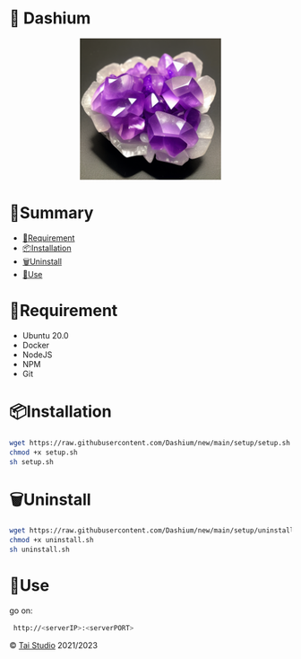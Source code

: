 # 💎 Dashium
<p style="text-align:center;">
    <img src="./modules/dashboard/public/logo512.png" width="50%" />
</p>

# 🧮Summary

- [🚧Requirement](#🚧requirement)
- [📦Installation](#📦installation)
- [🗑️Uninstall](#🗑️uninstall)
- [🚀Use](#🚀use)

# 🚧Requirement

- Ubuntu 20.0
- Docker
- NodeJS
- NPM
- Git

# 📦Installation

```bash
wget https://raw.githubusercontent.com/Dashium/new/main/setup/setup.sh
chmod +x setup.sh
sh setup.sh
```

# 🗑️Uninstall

```bash
wget https://raw.githubusercontent.com/Dashium/new/main/setup/uninstall.sh
chmod +x uninstall.sh
sh uninstall.sh
```

# 🚀Use

go on: 
```bash
 http://<serverIP>:<serverPORT>
 ```


© [Tai Studio](https://tai-studio.netlify.app) 2021/2023
